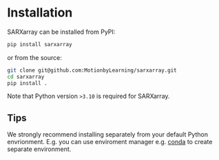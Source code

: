 # Installation

SARXarray can be installed from PyPI:

```sh
pip install sarxarray
```

or from the source:

```sh
git clone git@github.com:MotionbyLearning/sarxarray.git
cd sarxarray
pip install .
```

Note that Python version `>3.10` is required for SARXarray.

## Tips

We strongly recommend installing separately from your default Python envrionment. E.g. you can use enviroment manager e.g. [conda](https://docs.conda.io/projects/conda/en/latest/user-guide/install/download.html) to create separate environment.
